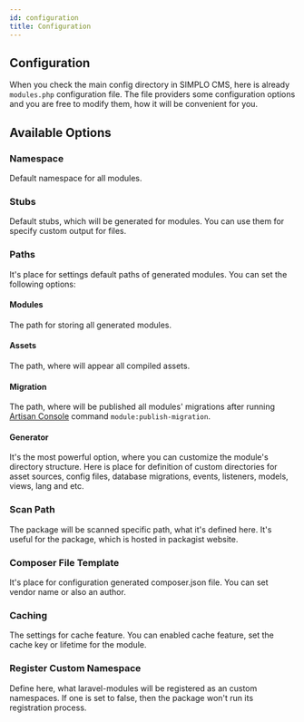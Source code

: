 ```yaml
---
id: configuration
title: Configuration
---
```


## Configuration

When you check the main config directory in SIMPLO CMS, here is already `modules.php` configuration file. The file providers
some configuration options and you are free to modify them, how it will be convenient for you.

## Available Options

### Namespace

Default namespace for all modules.

### Stubs

Default stubs, which will be generated for modules. You can use them for specify custom output for files.

### Paths

It's place for settings default paths of generated modules. You can set the following options:

#### Modules

The path for storing all generated modules.

#### Assets

The path, where will appear all compiled assets.

#### Migration

The path, where will be published all  modules' migrations after running [Artisan Console](core/artisan-console.md) 
command `module:publish-migration`.

#### Generator

It's the most powerful option, where you can customize the module's directory structure. Here is place for definition of custom 
directories for asset sources, config files, database migrations, events, listeners, models, views, lang and etc.

### Scan Path

The package will be scanned specific path, what it's defined here. It's useful for the package, which is hosted in packagist website.

### Composer File Template

It's place for configuration generated composer.json file. You can set vendor name or also an author.

### Caching

The settings for cache feature. You can enabled cache feature, set the cache key or lifetime for the module.

### Register Custom Namespace

Define here, what laravel-modules will be registered as an custom namespaces. If one is set to false, then the package won't 
run its registration process.
